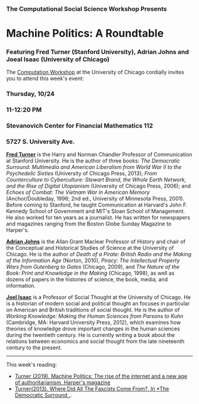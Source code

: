 ### The Computational Social Science Workshop Presents

#  Machine Politics: A Roundtable 
### Featuring Fred Turner (Stanford University), Adrian Johns and Joeal Isaac (University of Chicago)


The [Computation Workshop](https://macss.uchicago.edu/content/computation-workshop) at the University of Chicago cordially invites you to attend this week's event:

### Thursday, 10/24
### 11-12:20 PM 
### Stevanovich Center for Financial Mathematics 112
### 5727 S. University Ave.

[**Fred Turner**](https://fredturner.stanford.edu/) is the Harry and Norman Chandler Professor of Communication at Stanford University. He is the author of three books:  *The Democratic Surround: Multimedia and American Liberalism from World War II to the Psychedelic Sixties* (University of Chicago Press, 2013);  *From Counterculture to Cyberculture: Stewart Brand, the Whole Earth Network, and the Rise of Digital Utopianism* (University of Chicago Press, 2006); and *Echoes of Combat: The Vietnam War in American Memory* (Anchor/Doubleday, 1996; 2nd ed., University of Minnesota Press, 2001). Before coming to Stanford, he taught Communication at Harvard's John F. Kennedy School of Government and MIT's Sloan School of Management. He also worked for ten years as a journalist. He has written for newspapers and magazines ranging from the Boston Globe Sunday Magazine to Harper's.

[**Adrian Johns**](https://history.uchicago.edu/directory/adrian-johns)  is the Allan Grant Maclear Professor of History and chair of the Conceptual and Historical Studies of Science at the University of Chicago. He is the author of *Death of a Pirate: British Radio and the Making of the Information Age* (Norton, 2010), *Piracy: The Intellectual Property Wars from Gutenberg to Gates* (Chicago, 2009), and *The Nature of the Book: Print and Knowledge in the Making* (Chicago, 1998), as well as dozens of papers in the histories of science, the book, media, and information. 

[**Joel Isaac**](https://socialthought.uchicago.edu/directory/joel-isaac) is a Professor of Social Thought at the University of Chicago. He is a historian of modern social and political thought an focuses in particular on American and British traditions of social thought. He is the author of  *Working Knowledge: Making the Human Sciences from Parsons to Kuhn* (Cambridge, MA: Harvard University Press, 2012), which examines how theories of knowledge drove important changes in the human sciences during the twentieth century. He is currently writing a book about the relations between economics and social thought from the late nineteenth century to the present.  

---

This week's reading:
- [Turner (2019). Machine Politics: The rise of the internet and a new age of authoritarianism. Harper's magazine](https://harpers.org/archive/2019/01/machine-politics-facebook-political-polarization/)
- [Turner(2013). Where Did All The Fascists Come From?. In *The Democratic Surround .](https://github.com/uchicago-computation-workshop/Fall2019/blob/master/10-24_Turner/Turner%282013%29.pdf).



